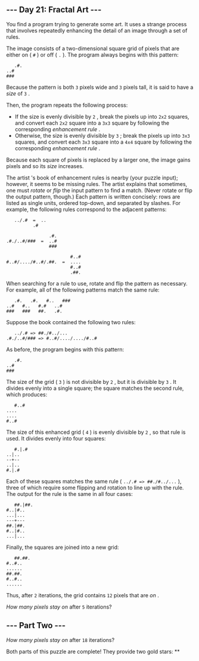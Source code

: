 ##  \--- Day 21: Fractal Art ---

You find a program trying to generate some art. It uses a strange process that
involves  repeatedly enhancing  the detail of an image through a set of rules.

The image consists of a two-dimensional square grid of pixels that are either
on ( ` # ` ) or off ( ` . ` ). The program always begins with this pattern:

    
    
      
       .#.
    ..#
    ###
      
     

Because the pattern is both ` 3 ` pixels wide and ` 3 ` pixels tall, it is
said to have a _size_ of ` 3 ` .

Then, the program repeats the following process:

  * If the size is evenly divisible by ` 2 ` , break the pixels up into ` 2x2 ` squares, and convert each ` 2x2 ` square into a ` 3x3 ` square by following the corresponding _enhancement rule_ . 
  * Otherwise, the size is evenly divisible by ` 3 ` ; break the pixels up into ` 3x3 ` squares, and convert each ` 3x3 ` square into a ` 4x4 ` square by following the corresponding _enhancement rule_ . 

Because each square of pixels is replaced by a larger one, the image gains
pixels and so its _size_ increases.

The artist 's book of enhancement rules is nearby (your puzzle input);
however, it seems to be missing rules. The artist explains that sometimes, one
must _rotate_ or _flip_ the input pattern to find a match. (Never rotate or
flip the output pattern, though.) Each pattern is written concisely: rows are
listed as single units, ordered top-down, and separated by slashes. For
example, the following rules correspond to the adjacent patterns:

    
    
      
       ../.#  =  ..
              .#
    
                    .#.
    .#./..#/###  =  ..#
                    ###
    
                            #..#
    #..#/..../#..#/.##.  =  ....
                            #..#
                            .##.
      
     

When searching for a rule to use, rotate and flip the pattern as necessary.
For example, all of the following patterns match the same rule:

    
    
      
       .#.   .#.   #..   ###
    ..#   #..   #.#   ..#
    ###   ###   ##.   .#.
      
     

Suppose the book contained the following two rules:

    
    
      
       ../.# => ##./#../...
    .#./..#/### => #..#/..../..../#..#
      
     

As before, the program begins with this pattern:

    
    
      
       .#.
    ..#
    ###
      
     

The size of the grid ( ` 3 ` ) is not divisible by ` 2 ` , but it is divisible
by ` 3 ` . It divides evenly into a single square; the square matches the
second rule, which produces:

    
    
      
       #..#
    ....
    ....
    #..#
      
     

The size of this enhanced grid ( ` 4 ` ) is evenly divisible by ` 2 ` , so
that rule is used. It divides evenly into four squares:

    
    
      
       #.|.#
    ..|..
    --+--
    ..|..
    #.|.#
      
     

Each of these squares matches the same rule ( ` ../.# => ##./#../... ` ),
three of which require some flipping and rotation to line up with the rule.
The output for the rule is the same in all four cases:

    
    
      
       ##.|##.
    #..|#..
    ...|...
    ---+---
    ##.|##.
    #..|#..
    ...|...
      
     

Finally, the squares are joined into a new grid:

    
    
      
       ##.##.
    #..#..
    ......
    ##.##.
    #..#..
    ......
      
     

Thus, after ` 2 ` iterations, the grid contains ` 12 ` pixels that are _on_ .

_How many pixels stay on_ after ` 5 ` iterations?

##  \--- Part Two ---

_How many pixels stay on_ after ` 18 ` iterations?

Both parts of this puzzle are complete! They provide two gold stars: **


